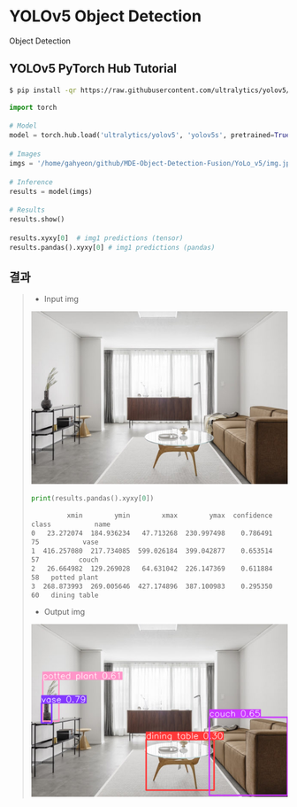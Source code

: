 # YOLOv5 Object Detection

Object Detection



## YOLOv5 PyTorch Hub Tutorial

```bash
$ pip install -qr https://raw.githubusercontent.com/ultralytics/yolov5/master/requirements.txt
```

```python
import torch

# Model
model = torch.hub.load('ultralytics/yolov5', 'yolov5s', pretrained=True)

# Images
imgs = '/home/gahyeon/github/MDE-Object-Detection-Fusion/YoLo_v5/img.jpg'

# Inference
results = model(imgs)

# Results
results.show()

results.xyxy[0]  # img1 predictions (tensor)
results.pandas().xyxy[0] # img1 predictions (pandas)
```



## 결과

> * Input img
>
> <img src="./img.jpg" alt="img" style="zoom:80%;" />
>
> ```python
> print(results.pandas().xyxy[0])
> ```
>
> ```
>          xmin        ymin        xmax        ymax  confidence  class           name
> 0   23.272074  184.936234   47.713268  230.997498    0.786491     75           vase
> 1  416.257080  217.734085  599.026184  399.042877    0.653514     57          couch
> 2   26.664982  129.269028   64.631042  226.147369    0.611884     58   potted plant
> 3  268.873993  269.005646  427.174896  387.100983    0.295350     60   dining table
> ```
>
> 
>
> * Output img
>
> <img src="./out_img.PNG" alt="out_img" style="zoom:80%;" />
>
> 



